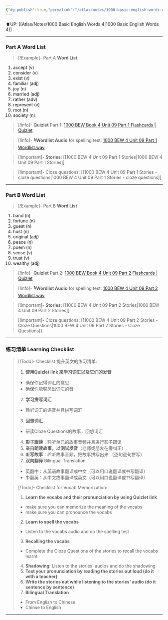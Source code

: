 ```yaml
---
{"dg-publish":true,"permalink":"/atlas/notes/1000-basic-english-words-4-unit-09/","noteIcon":""}
---
```


⬆️UP: [[Atlas/Notes/1000 Basic English Words 4\|1000 Basic English Words 4]]

---
### Part A Word List


> [!Example]- Part A **Word List**

1. accept (v)
2. consider (v)
3. exist (v)
4. familiar (adj)
5. joy (n)
6. married (adj)
7. rather (adv)
8. represent (v)
9. root (n)
10. society (n)

> [!info]- **Quizlet** Part 1:  [1000 BEW Book 4 Unit 09 Part 1 Flashcards | Quizlet]()

> [!info]- 🎙️**Wordlist Audio** for spelling test: [1000 BEW 4 Unit 09 Part 1 Wordlist.wav]()

> [!important]- **Stories**: [[1000 BEW 4 Unit 09 Part 1 Stories\|1000 BEW 4 Unit 09 Part 1 Stories]]

> [!important]- Cloze questions: [[1000 BEW 4 Unit 09 Part 1 Stories - cloze questions\|1000 BEW 4 Unit 09 Part 1 Stories - cloze questions]]

---
### Part B Word List

> [!Example]- Part B **Word List**

1. band (n)
2. fortune (n)
3. guest (n)
4. host (n)
5. original (adj)
6. peace (n)
7. poem (n)
8. sense (v)
9. trust (v)
10. wealthy (adj)

> [!info]- **Quizlet** Part 2: [1000 BEW Book 4 Unit 09 Part 2 Flashcards | Quizlet]()

> [!info]- 🎙️**Wordlist Audio** for spelling test: [1000 BEW 4 Unit 09 Part 2 Wordlist.wav]()

> [!important]- **Stories**: [[1000 BEW 4 Unit 09 Part 2 Stories\|1000 BEW 4 Unit 09 Part 2 Stories]]

> [!important]- Cloze questions: [[1000 BEW 4 Unit 09 Part 2 Stories - Cloze Questions\|1000 BEW 4 Unit 09 Part 2 Stories - Cloze Questions]]


---- 
### 练习清单 Learning Checklist

> [!Todo]- Checklist 提升英文的练习清单:
> 1. **使用Quizlet link 来学习词汇以及它们的发音** 
>	- 确保你记得词汇的意思 
>	- 确保你能够念出词汇的音 
> 2. **学习拼写词汇** 
>	- 聆听词汇的语音并且拼写词汇 
> 3. **回想词汇**
>	- 研读Cloze Questions的故事，回想词汇 
> 4. **影子跟读**：聆听单元的故事音频并且进行影子跟读 
> 5. **亲自朗读故事，以测试发音**（老师或朋友在旁纠正）
> 6. **听写故事**：聆听故事音频，把故事拼写出来 （逐句逐句拼写）
> 7. **双向翻译** Bilingual Translation 
>	- 英翻中：从英语故事翻译成中文（可以用口说翻译或书写翻译）
>	- 中翻英：从中文故事翻译成英文（可以用口说翻译或书写翻译）

> [!Todo]- Checklist for Vocab Memorization:
> 
> 1. **Learn the vocabs and their pronunciation by using Quizlet link**
>	- make sure you can memorize the meaning of the vocabs
>	- make sure you can pronounce the vocabs
> 2. **Learn to spell the vocabs**
>	- Listen to the vocabs audio and do the spelling test
> 3. **Recalling the vocabs**
>	- Complete the Cloze Questions of the stories to recall the vocabs learnt
> 4. **Shadowing**: Listen to the stories' audios and do the shadowing
> 5. **Test your pronunciation by reading the stories out loud (do it with a teacher)**
> 6. **Write the stories out while listening to the stories' audio (do it sentence by sentence)**
> 7. **Bilingual Translation** 
> 	- From English to Chinese
> 	- Chinse to English


---
